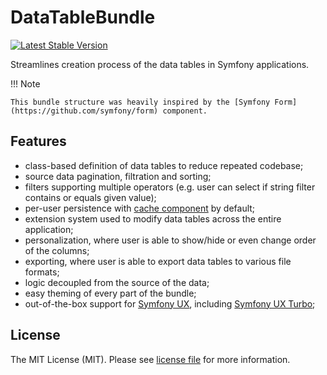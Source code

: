 # DataTableBundle

[![Latest Stable Version](http://poser.pugx.org/kreyu/data-table-bundle/v)](https://packagist.org/packages/kreyu/data-table-bundle)

Streamlines creation process of the data tables in Symfony applications.

!!! Note

    This bundle structure was heavily inspired by the [Symfony Form](https://github.com/symfony/form) component.

## Features

- class-based definition of data tables to reduce repeated codebase;
- source data pagination, filtration and sorting;
- filters supporting multiple operators (e.g. user can select if string filter contains or equals given value);
- per-user persistence with [cache component](https://symfony.com/doc/current/components/cache.html) by default;
- extension system used to modify data tables across the entire application;
- personalization, where user is able to show/hide or even change order of the columns;
- exporting, where user is able to export data tables to various file formats;
- logic decoupled from the source of the data;
- easy theming of every part of the bundle;
- out-of-the-box support for [Symfony UX](https://symfony.com/blog/new-in-symfony-the-ux-initiative-a-new-javascript-ecosystem-for-symfony), including [Symfony UX Turbo](https://symfony.com/bundles/ux-turbo/current/index.html);

## License

The MIT License (MIT). Please see [license file](LICENSE) for more information.
